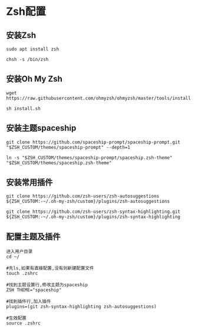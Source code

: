 

# Zsh配置

## 安装Zsh

```shell
sudo apt install zsh

chsh -s /bin/zsh
```

## 安装Oh My Zsh

```shell
wget https://raw.githubusercontent.com/ohmyzsh/ohmyzsh/master/tools/install.sh

sh install.sh
```

## 安装主题spaceship

```shell
git clone https://github.com/spaceship-prompt/spaceship-prompt.git "$ZSH_CUSTOM/themes/spaceship-prompt" --depth=1

ln -s "$ZSH_CUSTOM/themes/spaceship-prompt/spaceship.zsh-theme" "$ZSH_CUSTOM/themes/spaceship.zsh-theme"
```

## 安装常用插件

```shell
git clone https://github.com/zsh-users/zsh-autosuggestions ${ZSH_CUSTOM:-~/.oh-my-zsh/custom}/plugins/zsh-autosuggestions

git clone https://github.com/zsh-users/zsh-syntax-highlighting.git ${ZSH_CUSTOM:-~/.oh-my-zsh/custom}/plugins/zsh-syntax-highlighting
```

## 配置主题及插件

```shell
进入用户目录
cd ~/

#先ls,如果有直接配置,没有则新建配置文件
touch .zshrc

#找到主题设置行,修改主题为spaceship
ZSH THEME="spaceship"

#找到插件行,加入插件
plugins=(git zsh-syntax-highlighting zsh-autosuggestions)

#生效配置
source .zshrc
```



<git-talk/>